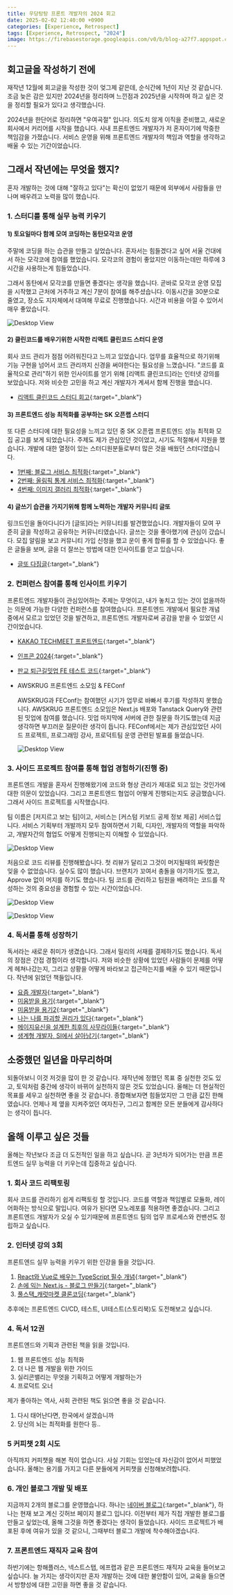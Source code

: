 ```yaml
---
title: 우당탕탕 프론트 개발자의 2024 회고
date: 2025-02-02 12:40:00 +0900
categories: [Experience, Retrospect]
tags: [Experience, Retrospect, "2024"]
image: https://firebasestorage.googleapis.com/v0/b/blog-a27f7.appspot.com/o/images%2Fposts%2F15-record-2024%2Fimage-1.png?alt=media&token=93b4f6f9-741a-4faf-824e-eac460450116
---
```


## 회고글을 작성하기 전에

재작년 12월에 회고글을 작성한 것이 엊그제 같은데, 순식간에 1년이 지난 것 같습니다. 조금 늦은 감은 있지만 2024년을 정리하며 느낀점과 2025년을 시작하며 하고 싶은 것을 정리할 필요가 있다고 생각했습니다.

2024년을 한단어로 정리하면 "우여곡절" 입니다. 의도치 않게 이직을 준비했고, 새로운 회사에서 커리어를 시작을 했습니다. 사내 프론트엔드 개발자가 저 혼자이기에 막중한 책임감을 가졌습니다. 서비스 운영을 위해 프론트엔드 개발자의 책임과 역할을 생각하고 배울 수 있는 기간이었습니다.

## 그래서 작년에는 무엇을 했지?

혼자 개발하는 것에 대해 "잘하고 있다"는 확신이 없었기 때문에 외부에서 사람들을 만나며 배우려고 노력을 많이 했습니다.

### 1. 스터디를 통해 실무 능력 키우기

#### 1) 토요일마다 함께 모여 코딩하는 동탄모각코 운영

주말에 코딩을 하는 습관을 만들고 싶었습니다. 혼자서는 힘들겠다고 싶어 서울 건대에서 하는 모각코에 참여를 했었습니다. 모각코의 경험이 좋았지만 이동하는데만 하루에 3시간을 사용하는게 힘들었습니다.

그래서 동탄에서 모각코를 만들면 좋겠다는 생각을 했습니다. 곧바로 모각코 운영 모집을 시작했고 근처에 거주하고 계신 7분이 참여를 해주셨습니다. 이동시간을 30분으로 줄였고, 장소도 지자체에서 대여해 무료로 진행했습니다. 시간과 비용을 아낄 수 있어서 매우 좋았습니다.

![Desktop View](https://firebasestorage.googleapis.com/v0/b/blog-a27f7.appspot.com/o/images%2Fposts%2F15-record-2024%2Fimage-2.png?alt=media&token=7948ee87-ef7e-45c0-8c96-cca264b60e53)

#### 2) 클린코드를 배우기위한 시작한 리액트 클린코드 스터디 운영

회사 코드 관리가 점점 어려워진다고 느끼고 있었습니다. 업무를 효율적으로 하기위해 기능 구현을 넘어서 코드 관리까지 신경을 써야한다는 필요성을 느꼈습니다. "코드를 효율적으로 관리"하기 위한 인사이트를 얻기 위해 [리액트 클린코드]라는 인터넷 강의를 보았습니다. 저와 비슷한 고민을 하고 계신 개발자가 계셔서 함께 진행을 했습니다.

- [리액트 클린코드 스터디 회고](https://kidongg.github.io/posts/react-clean-code-study/){:target="\_blank"}

#### 3) 프론트엔드 성능 최적화를 공부하는 SK 오픈랩 스터디

또 다른 스터디에 대한 필요성을 느끼고 있던 중 SK 오픈랩 프론트엔드 성능 최적화 모집 공고를 보게 되었습니다. 주제도 제가 관심있던 것이었고, 시기도 적절해서 지원을 했습니다. 개발에 대한 열정이 있는 스터디원분들로부터 많은 것을 배웠던 스터디였습니다.

- [1번째: 블로그 서비스 최적화](https://kidongg.github.io/posts/optimization-3/){:target="\_blank"}
- [2번째: 올림픽 통계 서비스 최적화](https://kidongg.github.io/posts/optimization/){:target="\_blank"}
- [4번째: 이미지 갤러리 최적화](https://kidongg.github.io/posts/optimization-2/){:target="\_blank"}

#### 4) 글쓰기 습관을 가지기위해 함께 노력하는 개발자 커뮤니티 글또

링크드인을 돌아다니다가 [글또]라는 커뮤니티를 발견했었습니다. 개발자들이 모여 꾸준히 글을 작성하고 공유하는 커뮤니티였습니다. 글쓰는 것을 좋아했기에 관심이 갔습니다. 모집 알림을 보고 커뮤니티 가입 신청을 했고 운이 좋게 합류를 할 수 있었습니다. 좋은 글들을 보며, 글을 더 잘쓰는 방법에 대한 인사이트를 얻고 있습니다.

- [글또 다짐글](https://kidongg.github.io/posts/writing-resolution/){:target="\_blank"}

### 2. 컨퍼런스 참여를 통해 인사이트 키우기

프론트엔드 개발자들이 관심있어하는 주제는 무엇이고, 내가 놓치고 있는 것이 없을까하는 의문에 가능한 다양한 컨퍼런스를 참여했습니다. 프론트엔드 개발에서 필요한 개념 중에서 모르고 있었던 것을 발견하고, 프론트엔드 개발자로써 공감을 받을 수 있었던 시간이었습니다.

- [KAKAO TECHMEET 프론트엔드](https://kidongg.github.io/posts/kakao-techmeet/){:target="\_blank"}
- [인프콘 2024](https://kidongg.github.io/posts/infcon-2024/){:target="\_blank"}
- [판교 퇴근길밋업 FE 테스트 코드](https://kidongg.github.io/posts/evening-meetup-storybook/){:target="\_blank"}
- AWSKRUG 프론트엔드 소모임 & FEConf

  AWSKRUG과 FEConf는 참여했던 시기가 업무로 바빠서 후기를 작성하지 못했습니다. AWSKRUG 프론트엔드 소모임은 Next.js 배포와 Tanstack Query와 관련된 밋업에 참여를 했습니다. 밋업 마지막에 서버에 관한 질문을 하기도했는데 지금 생각하면 부끄러운 질문이란 생각이 듭니다. FEConf에서는 제가 관심있었던 사이드 프로젝트, 프로그래밍 강사, 프로덕트팀 운영 관련된 발표를 들었습니다.

  ![Desktop View](https://firebasestorage.googleapis.com/v0/b/blog-a27f7.appspot.com/o/images%2Fposts%2F15-record-2024%2Fimage-3.jpeg?alt=media&token=7ecb88ad-e079-4c7e-9de4-9f425a73ab2c)

### 3. 사이드 프로젝트 참여를 통해 협업 경험하기(진행 중)

프론트엔드 개발을 혼자서 진행해왔기에 코드와 형상 관리가 제대로 되고 있는 것인가에 대한 의문이 있었습니다. 그리고 프론트엔드 협업이 어떻게 진행되는지도 궁금했습니다. 그래서 사이드 프로젝트를 시작했습니다.

팀 이름은 [저지르고 보는 팀]이고, 서비스는 [커스텀 키보드 공제 정보 제공] 서비스입니다. 서비스 기획부터 개발까지 모두 참여하면서 기획, 디자인, 개발자의 역할을 파악하고, 개발자간의 협업도 어떻게 진행되는지 이해할 수 있었습니다.

![Desktop View](https://firebasestorage.googleapis.com/v0/b/blog-a27f7.appspot.com/o/images%2Fposts%2F15-record-2024%2Fimage-6.png?alt=media&token=3aa84680-0986-4469-bb09-83e47b9bbf4b)

처음으로 코드 리뷰를 진행해봤습니다. 첫 리뷰가 달리고 그것이 머지될때의 짜릿함은 잊을 수 없었습니다. 실수도 많이 했습니다. 브랜치가 꼬여서 충돌을 야기하기도 했고, Approve 없이 머지를 하기도 했습니다. 팀 코드를 관리하고 팀원을 배려하는 코드를 작성하는 것의 중요성을 경험할 수 있는 시간이었습니다.

![Desktop View](https://firebasestorage.googleapis.com/v0/b/blog-a27f7.appspot.com/o/images%2Fposts%2F15-record-2024%2Fimage-4.png?alt=media&token=43550507-3566-4c68-a3fb-999a96a51c15)

![Desktop View](https://firebasestorage.googleapis.com/v0/b/blog-a27f7.appspot.com/o/images%2Fposts%2F15-record-2024%2Fimage-5.png?alt=media&token=a8cb29ed-0504-4074-bb8d-30f6f5a252ab)

### 4. 독서를 통해 성장하기

독서라는 새로운 취미가 생겼습니다. 그래서 밀리의 서재를 결제하기도 했습니다. 독서의 장점은 간접 경험이라 생각합니다. 저와 비슷한 상황에 있었던 사람들이 문제를 어떻게 헤쳐나갔는지, 그리고 상황을 어떻게 바라보고 접근하는지를 배울 수 있기 때문입니다. 작년에 읽었던 책들입니다.

- [요즘 개발자](https://kidongg.github.io/posts/recent-engineer/){:target="\_blank"}
- [미움받을 용기](https://kidongg.github.io/posts/courage-to-be-disliked/){:target="\_blank"}
- [미움받을 용기2](https://kidongg.github.io/posts/courage-to-be-disliked-2/){:target="\_blank"}
- [나는 나를 파괴할 권리가 있다](https://blog.naver.com/ki_donggg/223678037369){:target="\_blank"}
- [메이지유신을 설계한 최후의 사무라이들](https://blog.naver.com/ki_donggg/223694350311){:target="\_blank"}
- [생계형 개발자, SI에서 살아남기](https://blog.naver.com/ki_donggg/223704193262){:target="\_blank"}

## 소중했던 일년을 마무리하며

되돌아보니 이것 저것을 많이 한 것 같습니다. 재작년에 정했던 목표 중 실천한 것도 있고, 토익처럼 중간에 생각이 바뀌어 실천하지 않은 것도 있었습니다. 올해는 더 현실적인 목표를 세우고 실천하면 좋을 것 같습니다. 종합해보자면 힘들었지만 그 만큼 값진 한해였습니다. 언제나 제 옆을 지켜주었던 여자친구, 그리고 함께한 모든 분들에게 감사하다는 생각이 듭니다.

## 올해 이루고 싶은 것들

올해는 작년보다 조금 더 도전적인 일을 하고 싶습니다. 곧 3년차가 되어가는 만큼 프론트엔드 실무 능력을 더 키우는데 집중하고 싶습니다.

### 1. 회사 코드 리팩토링

회사 코드를 관리하기 쉽게 리팩토링 할 것입니다. 코드를 역할과 책임별로 모듈화, 레이어화하는 방식으로 말입니다. 여유가 된다면 모노레포를 적용하면 좋겠습니다. 그리고 프론트엔드 개발자가 오실 수 있기때문에 프론트엔드 팀의 업무 프로세스와 컨밴션도 정립하고 싶습니다.

### 2. 인터넷 강의 3회

프론트엔드 실무 능력을 키우기 위한 인강을 들을 것입니다.

1. [React와 Vue로 배우는 TypeScript 필수 개념](https://www.inflearn.com/course/react-vue-typescript-%ED%95%84%EC%88%98%EA%B0%9C%EB%85%90){:target="\_blank"}
2. [손에 익는 Next.js - 블로그 만들기](https://www.inflearn.com/course/next-part3-%EB%B8%94%EB%A1%9C%EA%B7%B8%EB%A7%8C%EB%93%A4%EA%B8%B0){:target="\_blank"}
3. [풀스택\_캐럿마켓 클론코딩](https://nomadcoders.co/carrot-market/lobby){:target="\_blank"}

추후에는 프론트엔드 CI/CD, 테스트, UI테스트(스토리북)도 도전해보고 싶습니다.

### 4. 독서 12권

프론트엔드와 기획과 관련된 책을 읽을 것입니다.

1. 웹 프론트엔드 성능 최적화
2. 더 나은 웹 개발을 위한 가이드
3. 실리콘밸리는 무엇을 기획하고 어떻게 개발하는가
4. 프로덕트 오너

제가 좋아하는 역사, 사회 관련된 책도 읽으면 좋을 것 같습니다.

1. 다시 태어난다면, 한국에서 살겠습니까
2. 당신의 뇌는 최적화를 원한다 등..

### 5 커피챗 2회 시도

아직까지 커피챗을 해본 적이 없습니다. 사실 기회는 있었는데 자신감이 없어서 피했었습니다. 올해는 용기를 가지고 다른 분들에게 커피챗을 신청해보려합니다.

### 6. 개인 블로그 개발 및 배포

지금까지 2개의 블로그를 운영했습니다. 하나는 [네이버 블로그](https://m.blog.naver.com/PostList.naver?blogId=ki_dongg&tab=1){:target="\_blank"}, 하나는 현재 보고 계신 깃허브 페이지 블로그 입니다. 이전부터 제가 직접 개발한 블로그를 만들고 싶었는데, 올해 그것을 하면 좋겠다는 생각이 들었습니다. 사이드 프로젝트가 배포된 후에 여유가 있을 것 같으니, 그때부터 블로그 개발에 착수해야겠습니다.

### 7. 프론트엔드 재직자 교육 참여

하반기에는 항해플러스, 넥스트스탭, 에프랩과 같은 프론트엔드 재직자 교육을 들어보고 싶습니다. 늘 가지는 생각이지만 혼자 개발하는 것에 대한 불안함이 있어, 교육을 들으면서 방향성에 대한 고민을 하면 좋을 것 같습니다.

